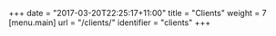 +++
date = "2017-03-20T22:25:17+11:00"
title = "Clients"
weight = 7
[menu.main]
  url = "/clients/"
  identifier = "clients"
+++
